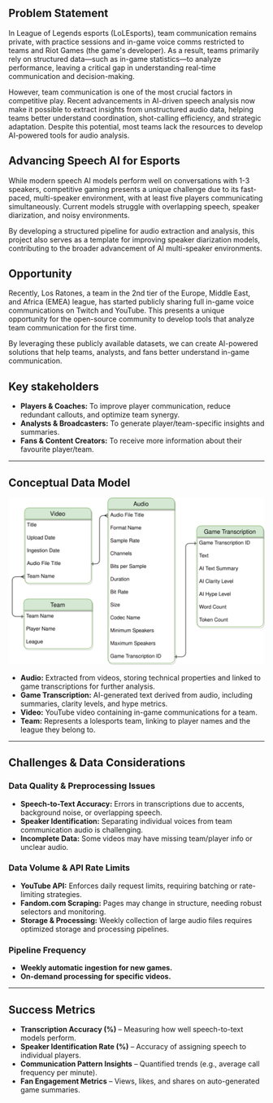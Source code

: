 ## **Problem Statement**

In League of Legends esports (LoLEsports), team communication remains private, with practice sessions and in-game voice comms restricted to teams and Riot Games (the game's developer). As a result, teams primarily rely on structured data—such as in-game statistics—to analyze performance, leaving a critical gap in understanding real-time communication and decision-making.

However, team communication is one of the most crucial factors in competitive play. Recent advancements in AI-driven speech analysis now make it possible to extract insights from unstructured audio data, helping teams better understand coordination, shot-calling efficiency, and strategic adaptation. Despite this potential, most teams lack the resources to develop AI-powered tools for audio analysis.

## **Advancing Speech AI for Esports**

While modern speech AI models perform well on conversations with 1-3 speakers, competitive gaming presents a unique challenge due to its fast-paced, multi-speaker environment, with at least five players communicating simultaneously. Current models struggle with overlapping speech, speaker diarization, and noisy environments.

By developing a structured pipeline for audio extraction and analysis, this project also serves as a template for improving speaker diarization models, contributing to the broader advancement of AI multi-speaker environments.

## **Opportunity**

Recently, Los Ratones, a team in the 2nd tier of the Europe, Middle East, and Africa (EMEA) league, has started publicly sharing full in-game voice communications on Twitch and YouTube. This presents a unique opportunity for the open-source community to develop tools that analyze team communication for the first time.

By leveraging these publicly available datasets, we can create AI-powered solutions that help teams, analysts, and fans better understand in-game communication.

## **Key stakeholders**

- **Players & Coaches:** To improve player communication, reduce redundant callouts, and optimize team synergy.
- **Analysts & Broadcasters:** To generate player/team-specific insights and summaries.
- **Fans & Content Creators:** To receive more information about their favourite player/team.

---

## **Conceptual Data Model**

![conceptial-model](project_info/conceptial_model.svg)

- **Audio:** Extracted from videos, storing technical properties and linked to game transcriptions for further analysis.
- **Game Transcription:** AI-generated text derived from audio, including summaries, clarity levels, and hype metrics.
- **Video:** YouTube video containing in-game communications for a team.
- **Team:** Represents a lolesports team, linking to player names and the league they belong to.

---

## **Challenges & Data Considerations**

### **Data Quality & Preprocessing Issues**
- **Speech-to-Text Accuracy:** Errors in transcriptions due to accents, background noise, or overlapping speech.
- **Speaker Identification:** Separating individual voices from team communication audio is challenging.
- **Incomplete Data:** Some videos may have missing team/player info or unclear audio.

### **Data Volume & API Rate Limits**
- **YouTube API:** Enforces daily request limits, requiring batching or rate-limiting strategies.
- **Fandom.com Scraping:** Pages may change in structure, needing robust selectors and monitoring.
- **Storage & Processing:** Weekly collection of large audio files requires optimized storage and processing pipelines.

### **Pipeline Frequency**
- **Weekly automatic ingestion for new games.**
- **On-demand processing for specific videos.**

---

## **Success Metrics**
- **Transcription Accuracy (%)** – Measuring how well speech-to-text models perform.
- **Speaker Identification Rate (%)** – Accuracy of assigning speech to individual players.
- **Communication Pattern Insights** – Quantified trends (e.g., average call frequency per minute).
- **Fan Engagement Metrics** – Views, likes, and shares on auto-generated game summaries.
